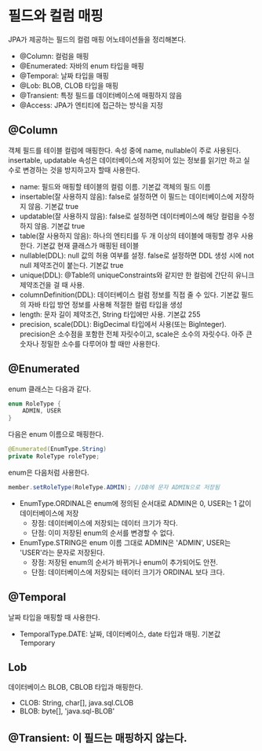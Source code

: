 # 필드와 컬럼 매핑
JPA가 제공하는 필드의 컬럼 매핑 어노테이션들을 정리해본다.
* @Column: 컬럼을 매핑
* @Enumerated: 자바의 enum 타입을 매핑
* @Temporal: 날짜 타입을 매핑
* @Lob: BLOB, CLOB 타입을 매핑
* @Transient: 특정 필드를 데이터베이스에 매핑하지 않음
* @Access: JPA가 엔티티에 접근하는 방식을 지정 

## @Column
객체 필드를 테이블 컬럼에 매핑한다. 속성 중에 name, nullable이 주로 사용된다.
insertable, updatable 속성은 데이터베이스에 저장되어 있는 정보를 읽기만 하고 실수로 변경하는 것을 방지하고자
할때 사용한다.
* name: 필드와 매핑할 테이블의 컬럼 이름. 기본값 객체의 필드 이름
* insertable(잘 사용하지 않음): false로 설정하면 이 필드는 데이터베이스에 저장하지 않음. 기본값 true
* updatable(잘 사용하지 않음): false로 설정하면 데이터베이스에 해당 컬럼을 수정하지 않음. 기본값 true
* table(잘 사용하지 않음): 하나의 엔티티를 두 개 이상의 테이블에 매핑할 경우 사용한다. 기본값 현재 클래스가 매핑된 테이블
* nullable(DDL): null 값의 허용 여부를 설정. false로 설정하면 DDL 생성 시에 not null 제약조건이 붙는다. 기본값 true
* unique(DDL): @Table의 uniqueConstraints와 같지만 한 컬럼에 간단히 유니크 제약조건을 걸 때 사용.
* columnDefinition(DDL): 데이터베이스 컬럼 정보를 직접 줄 수 있다. 기본값 필드의 자바 타입 
방언 정보를 사용해 적절한 컬럼 타입을 생성
* length: 문자 길이 제약조건, String 타입에만 사용. 기본값 255
* precision, scale(DDL): BigDecimal 타입에서 사용(또는 BigInteger). precision은 소수점을 포함한 전체 자릿수이고, scale은 소수의
자릿수다. 아주 큰 숫자나 정밀한 소수를 다루어야 할 때만 사용한다.

## @Enumerated
enum 클래스는 다음과 같다.
~~~java
enum RoleType {
    ADMIN, USER
}
~~~
다음은 enum 이름으로 매핑한다.
~~~java
@Enumerated(EnumType.String)
private RoleType roleType;
~~~
enum은 다음처럼 사용한다.
~~~java
member.setRoleType(RoleType.ADMIN); //DB에 문자 ADMIN으로 저장됨
~~~
* EnumType.ORDINAL은 enum에 정의된 순서대로 ADMIN은 0, USER는 1 값이 데이터베이스에 저장
    * 장점: 데이터베이스에 저장되는 데이터 크기가 작다.
    * 단점: 이미 저장된 enum의 순서를 변경할 수 없다.
* EnumType.STRING은 enum 이름 그대로 ADMIN은 'ADMIN', USER는 'USER'라는 문자로 저장된다.
    * 장점: 저장된 enum의 순서가 바뀌거나 enum이 추가되어도 안전.
    * 단점: 데이터베이스에 저장되는 테이터 크기가 ORDINAL 보다 크다.

## @Temporal
날짜 타입을 매핑할 때 사용한다.
* TemporalType.DATE: 날짜, 데이터베이스, date 타입과 매핑. 기본값 Temporary

## Lob
데이터베이스 BLOB, CBLOB 타입과 매핑한다.
* CLOB: String, char[], java.sql.CLOB
* BLOB: byte[], 'java.sql-BLOB'

## @Transient: 이 필드는 매핑하지 않는다. 
